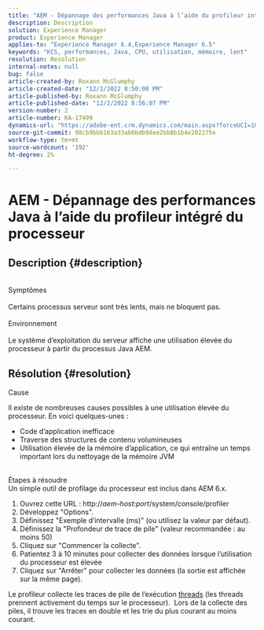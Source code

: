 ```yaml
---
title: "AEM - Dépannage des performances Java à l’aide du profileur intégré du processeur"
description: Description
solution: Experience Manager
product: Experience Manager
applies-to: "Experience Manager 6.4,Experience Manager 6.5"
keywords: "KCS, performances, Java, CPU, utilisation, mémoire, lent"
resolution: Resolution
internal-notes: null
bug: false
article-created-by: Roxann McGlumphy
article-created-date: "12/2/2022 8:50:00 PM"
article-published-by: Roxann McGlumphy
article-published-date: "12/2/2022 8:56:07 PM"
version-number: 2
article-number: KA-17499
dynamics-url: "https://adobe-ent.crm.dynamics.com/main.aspx?forceUCI=1&pagetype=entityrecord&etn=knowledgearticle&id=2b6ddadf-8272-ed11-9561-6045bd006079"
source-git-commit: 98cb9bbb163a33ab0bdb94ee2bb8b1b4e202275e
workflow-type: tm+mt
source-wordcount: '192'
ht-degree: 2%

---
```


# AEM - Dépannage des performances Java à l’aide du profileur intégré du processeur

## Description {#description}

<br>Symptômes<br><br>
Certains processus serveur sont très lents, mais ne bloquent pas.
<br><br>Environnement<br><br>
Le système d’exploitation du serveur affiche une utilisation élevée du processeur à partir du processus Java AEM.




## Résolution {#resolution}


Cause

Il existe de nombreuses causes possibles à une utilisation élevée du processeur. En voici quelques-unes :

- Code d’application inefficace
- Traverse des structures de contenu volumineuses
- Utilisation élevée de la mémoire d’application, ce qui entraîne un temps important lors du nettoyage de la mémoire JVM

<br>Étapes à résoudre<br>
Un simple outil de profilage du processeur est inclus dans AEM 6.x.

1. Ouvrez cette URL : http://*aem-host:port*/system/console/profiler
2. Développez &quot;Options&quot;.
3. Définissez &quot;Exemple d’intervalle (ms)&quot; (ou utilisez la valeur par défaut).
4. Définissez la &quot;Profondeur de trace de pile&quot; (valeur recommandée : au moins 50)
5. Cliquez sur &quot;Commencer la collecte&quot;.
6. Patientez 3 à 10 minutes pour collecter des données lorsque l’utilisation du processeur est élevée
7. Cliquez sur &quot;Arrêter&quot; pour collecter les données (la sortie est affichée sur la même page).


Le profileur collecte les traces de pile de l’exécution [threads](https://docs.oracle.com/javase/tutorial/essential/concurrency/threads.html) (les threads prennent activement du temps sur le processeur).  Lors de la collecte des piles, il trouve les traces en double et les trie du plus courant au moins courant.
